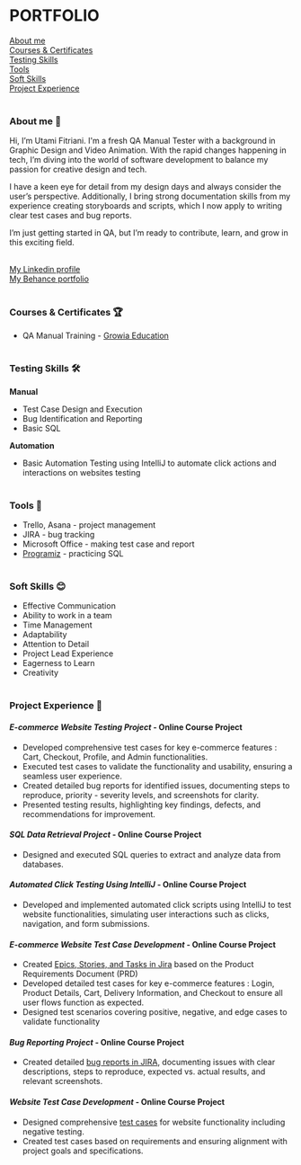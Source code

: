 # **PORTFOLIO**  
[About me](#about-me-)   
[Courses & Certificates](#courses--certificates-)  
[Testing Skills](#testing-skills-%EF%B8%8F)  
[Tools](#tools-)  
[Soft Skills](#soft-skills-)  
[Project Experience](#project-experience-) <br><br>

### **About me** 👋 

Hi, I’m Utami Fitriani. I'm a fresh QA Manual Tester with a background in Graphic Design and Video Animation. With the rapid changes happening in tech, I’m diving into the world of software development to balance my passion for creative design and tech. 

I have a keen eye for detail from my design days and always consider the user’s perspective. Additionally, I bring strong documentation skills from my experience creating storyboards and scripts, which I now apply to writing clear test cases and bug reports.  

I’m just getting started in QA, but I’m ready to contribute, learn, and grow in this exciting field. <br><br>

[My Linkedin profile](https://www.linkedin.com/in/utami-fitriani-hai/)  
[My Behance portfolio](https://www.behance.net/utamifitriani) <br><br>

### **Courses & Certificates** 🏆  
- QA Manual Training - [Growia Education](https://www.growia.education/id) <br><br>

### **Testing Skills** 🛠️  

**Manual**  
- Test Case Design and Execution
- Bug Identification and Reporting  
- Basic SQL  

**Automation**  
- Basic Automation Testing using IntelliJ to automate click actions and interactions on websites testing <br><br>
 
### **Tools** 🔧

- Trello, Asana - project management  
- JIRA - bug tracking  
- Microsoft Office - making test case and report  
- [Programiz](https://www.programiz.com/sql/online-compiler/) - practicing SQL <br><br>

### **Soft Skills** 😊  
- Effective Communication  
- Ability to work in a team  
- Time Management  
- Adaptability  
- Attention to Detail
- Project Lead Experience    
- Eagerness to Learn
- Creativity <br><br>

### **Project Experience** 💼    
#### *E-commerce Website Testing Project* - Online Course Project   
- Developed comprehensive test cases for key e-commerce features : Cart, Checkout, Profile, and Admin functionalities.  
- Executed test cases to validate the functionality and usability, ensuring a seamless user experience.  
- Created detailed bug reports for identified issues, documenting steps to reproduce, priority - severity levels, and screenshots for clarity.  
- Presented testing results, highlighting key findings, defects, and recommendations for improvement.

#### *SQL Data Retrieval Project* - Online Course Project  
- Designed and executed SQL queries to extract and analyze data from databases.

#### *Automated Click Testing Using IntelliJ* - Online Course Project  
- Developed and implemented automated click scripts using IntelliJ to test website functionalities, simulating user interactions such as clicks, navigation, and form submissions.  

#### *E-commerce Website Test Case Development* - Online Course Project   
- Created [Epics, Stories, and Tasks in Jira](https://docs.google.com/document/d/1sSxCYu-tXcOBnrfDaSnpC5WGJ7-UuJJRkG69ptL7Kmc/edit?usp=sharing) based on the Product Requirements Document (PRD)
- Developed detailed test cases for key e-commerce features :  Login, Product Details, Cart, Delivery Information, and Checkout to ensure all user flows function as expected.  
- Designed test scenarios covering positive, negative, and edge cases to validate functionality  

#### *Bug Reporting Project* - Online Course Project  
- Created detailed [bug reports in JIRA](https://docs.google.com/document/d/1fvwTq4ZTgBoXLizvKVZmhdJr4uKBTtRTj5J5DfL8v6s/edit?usp=sharing), documenting issues with clear descriptions, steps to reproduce, expected vs. actual results, and relevant screenshots.  

#### *Website Test Case Development* - Online Course Project  
- Designed comprehensive [test cases](https://docs.google.com/spreadsheets/d/1Ggrv6ZaToD1NFELWznfbKs36dLF719Y8cmK1VWsH4Ks/edit?usp=sharing) for website functionality including negative testing.  
- Created test cases based on requirements and ensuring alignment with project goals and specifications.  

 



<!---
utami-fitriani/utami-fitriani is a ✨ special ✨ repository because its `README.md` (this file) appears on your GitHub profile.
You can click the Preview link to take a look at your changes.
--->
